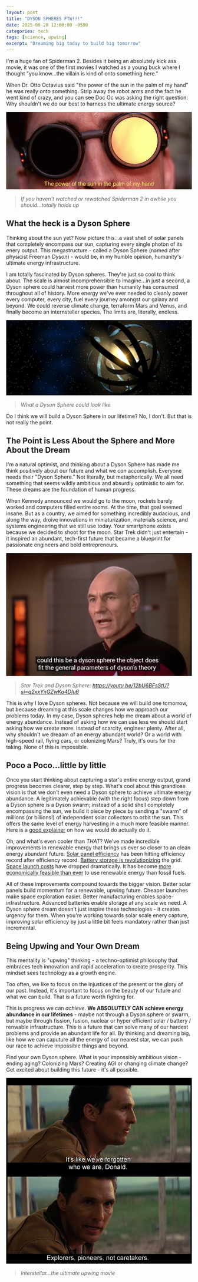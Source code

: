 ```yaml
---
layout: post
title: "DYSON SPHERES FTW!!!"
date: 2025-09-20 12:00:00 -0500
categories: tech
tags: [science, upwing]
excerpt: "Dreaming big today to build big tomorrow"
---
```


I'm a huge fan of Spiderman 2. Besides it being an absolutely kick ass movie, it was one of the first movies I watched as a young buck where I thought "you know...the villain is kind of onto something here." 

When Dr. Otto Octavius said "the power of the sun in the palm of my hand" he was really onto something. Strip away the robot arms and the fact he went kind of crazy, and you can see Doc Oc was asking the right question: Why shouldn't we do our best to harness the ultimate energy source? 

![Doc Oc Sun Photo](/assets/images/the-power-of-the-sun.jpg)
> *If you haven't watched or rewatched Spiderman 2 in awhile you should...totally holds up*

## What the heck is a Dyson Sphere

Thinking about the sun yet? Now picture this...a vast shell of solar panels that completely encompass our sun, capturing every single photon of its enery output. This megastructure - called a Dyson Sphere (named after physicist Freeman Dyson) - would be, in my humble opinion, humanity's ultimate energy infrastructure. 

I am totally fascinated by Dyson spheres. They're just so cool to think about. The scale is almost incomprehensible to imagine...in just a second, a Dyson sphere could harvest more power than humanity has consumed throughout all of history. More energy we've ever needed to cleanly power every computer, every city, fuel every journey amongst our galaxy and beyond. We could reverse climate change, terraform Mars and Venus, and finally become an internsteller species. The limits are, literally, endless.

![Dyson Sphere photo](/assets/images/dyson-sphere.jpg)
> *What a Dyson Sphere could look like*

Do I think we will build a Dyson Sphere in our lifetime? No, I don't. But that is not really the point.

## The Point is Less About the Sphere and More About the Dream

I'm a natural optimist, and thinking about a Dyson Sphere has made me think positively about our future and what we _can_ accomplish. Everyone needs their "Dyson Sphere." Not literally, but metaphorically. We all need something that seems wildly ambitious and absurdly optimistic to aim for. These dreams are the foundation of human progress. 

When Kennedy announced we would go to the moon, rockets barely worked and computers filled entire rooms. At the time, that goal seemed insane. But as a country, we aimed for something incredibly audacious, and along the way, droive innovations in miniaturization, materials science, and systems engineering that we still use today. Your smartphone exists because we decided to shoot for the moon. Star Trek didn't just entertain - it inspired an abundant, tech-first future that became a blueprint for passionate engineers and bold entrepreneurs.

![Star Trek Dyson Sphere photo](/assets/images/star-trek-dyson-sphere.png)
> *Star Trek and Dyson Sphere: https://youtu.be/12bU6BFsStU?si=q2xxYxGZwKa4DIu6*

This is why I love Dyson spheres. Not because we will build one tomorrow, but because dreaming at this scale changes how we approach our problems today. In my case, Dyson spheres help me dream about a world of energy abundance. Instead of asking how we can use less we should start asking how we create more. Instead of scarcity, engineer plenty. After all, why shouldn't we dreaam of an energy abundant world? Or a world with high-speed rail, flying cars, or colonizing Mars? Truly, it's ours for the taking. None of this is impossible.

## Poco a Poco...little by little

Once you start thinking about capturing a star's entire energy output, grand progress becomes clearer, step by step. What's cool about this grandiose vision is that we don't even need a Dyson sphere to achieve ultimate energy abundance. A legitimately achievable (with the right focus) step down from a Dyson sphere is a Dyson swarm; instead of a solid shell completely encompassing the sun, we build it piece by piece by sending a "swarm" of millions (or billions!) of independent solar collectors to orbit the sun. This offers the same level of energy harvesting in a much more feasible manner. Here is a [good explainer](https://youtu.be/pP44EPBMb8A?si=WIPTkJ2bYMCbfCnn) on how we would do actually do it.

Oh, and what's even cooler than _THAT_? We've made incredible improvements in renewable energy that brings us ever so closer to an clean energy abundant future. [Solar panel efficiency](https://www.noahpinion.blog/i/165684804/why-solar-is-for-real) has been hitting efficiency record after efficiency record. [Battery storage is revolutionizing](https://www.wired.com/story/grid-scale-battery-storage-is-quietly-revolutionizing-the-energy-system/) the grid. [Space launch costs](https://arc.aiaa.org/doi/10.2514/6.2025-4073) have dropped dramatically. It has become [more economically feasible than ever](https://www.reuters.com/business/energy/around-90-renewables-cheaper-than-fossil-fuels-worldwide-irena-says-2025-07-22/) to use renewable energy than fossil fuels. 

All of these improvements compound towards the bigger vision. Better solar panels build momentum for a renewable, upwing future. Cheaper launches make space exploration easier. Better manufacturing enables space-infrastructure. Advanced batteries enable storage at any scale we need. A Dyson sphere dream doesn't just inspire these technologies - it creates urgency for them. When you're working towards solar scale enery capture, improving solar efficiency by just a little bit feels mandatory rather than just incremental.

## Being Upwing and Your Own Dream

This mentality is "upwing" thinking - a techno-optimist philosophy that embraces tech innovation and rapid acceleration to create prosperity. This mindset sees technology as a growth engine. 

Too often, we like to focus on the injustices of the present or the glory of our past. Instead, it's important to focus on the beauty of our future and what we can build. That is a future worth fighting for. 

This is progress we can _achieve_. **We ABSOLUTELY CAN achieve energy abundance in our lifetimes** - maybe not through a Dyson sphere or swarm, but maybe through fission, fusion, nuclear or hyper efficient solar / battery / renwable infrastructure. This is a future that can solve many of our hardest problems and provide an abundant life for all. By thinking and dreaming big, like how we can caputure all the energy of our nearest star, we can push our race to achieve impossible things and beyond. 

Find your own Dyson sphere. What is your impossibly ambitious vision - ending aging? Colonizing Mars? Creating AGI or changing climate change? Get excited about building this future - it's all possible. 

![Interstellar Quote](/assets/images/interstellar.jpg)
> *Interstellar...the ultimate upwing movie*

